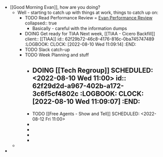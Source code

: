 - [[Good Morning Evan]], how are you doing?
	- Well - starting to catch up with things at work, things to catch up on:
		- TODO Read Performance Review = [Evan Performance Review](https://rangle.slack.com/archives/DJ2J7S4KV/p1659961800310349)
		  collapsed:: true
			- Basically - careful with the information dumps
		- DOING Get ready for TIAA Next week, [[TIAA - Cicero Backfill]]
		  client:: [[TIAA]]
		  id:: 62f29b72-46c8-4176-816c-0ba745747489
		  :LOGBOOK:
		  CLOCK: [2022-08-10 Wed 11:09:14]
		  :END:
		- TODO Slack catch-up
		- TODO Week Planning and stuff
			- DOING [[Tech Regroup]]
			  SCHEDULED: <2022-08-10 Wed 11:00>
			  id:: 62f29d2d-a967-402b-a172-3c6f5cf4802c
			  :LOGBOOK:
			  CLOCK: [2022-08-10 Wed 11:09:07]
			  :END:
				-
			- TODO [[Free Agents - Show and Tell]]
			  SCHEDULED: <2022-08-12 Fri 11:00>
			-
			-
			-
			-
	-
-